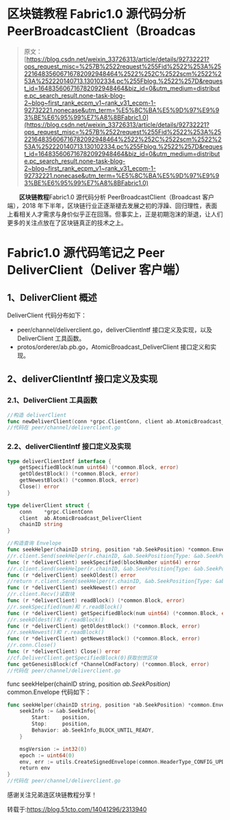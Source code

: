 # 区块链教程 Fabric1.0 源代码分析 PeerBroadcastClient（Broadcas

> 原文：[https://blog.csdn.net/weixin_33726313/article/details/92732221?ops_request_misc=%257B%2522request%255Fid%2522%253A%2522164835606716782092948464%2522%252C%2522scm%2522%253A%252220140713.130102334.pc%255Fblog.%2522%257D&request_id=164835606716782092948464&biz_id=0&utm_medium=distribute.pc_search_result.none-task-blog-2~blog~first_rank_ecpm_v1~rank_v31_ecpm-1-92732221.nonecase&utm_term=%E5%8C%BA%E5%9D%97%E9%93%BE%E6%95%99%E7%A8%8BFabric1.0](https://blog.csdn.net/weixin_33726313/article/details/92732221?ops_request_misc=%257B%2522request%255Fid%2522%253A%2522164835606716782092948464%2522%252C%2522scm%2522%253A%252220140713.130102334.pc%255Fblog.%2522%257D&request_id=164835606716782092948464&biz_id=0&utm_medium=distribute.pc_search_result.none-task-blog-2~blog~first_rank_ecpm_v1~rank_v31_ecpm-1-92732221.nonecase&utm_term=%E5%8C%BA%E5%9D%97%E9%93%BE%E6%95%99%E7%A8%8BFabric1.0)

　　**区块链教程**Fabric1.0 源代码分析 PeerBroadcastClient（Broadcast 客户端），2018 年下半年，区块链行业正逐渐褪去发展之初的浮躁、回归理性，表面上看相关人才需求与身价似乎正在回落。但事实上，正是初期泡沫的渐退，让人们更多的关注点放在了区块链真正的技术之上。

# Fabric1.0 源代码笔记之 Peer DeliverClient（Deliver 客户端）

## 1、DeliverClient 概述

DeliverClient 代码分布如下：

*   peer/channel/deliverclient.go，deliverClientIntf 接口定义及实现，以及 DeliverClient 工具函数。
*   protos/orderer/ab.pb.go，AtomicBroadcast_DeliverClient 接口定义和实现。

## 2、deliverClientIntf 接口定义及实现

### 2.1、DeliverClient 工具函数

```go
//构造 deliverClient
func newDeliverClient(conn *grpc.ClientConn, client ab.AtomicBroadcast_DeliverClient, chainID string) *deliverClient
//代码在 peer/channel/deliverclient.go
```

### 2.2、deliverClientIntf 接口定义及实现

```go
type deliverClientIntf interface {
    getSpecifiedBlock(num uint64) (*common.Block, error)
    getOldestBlock() (*common.Block, error)
    getNewestBlock() (*common.Block, error)
    Close() error
}

type deliverClient struct {
    conn    *grpc.ClientConn
    client  ab.AtomicBroadcast_DeliverClient
    chainID string
}

//构造查询 Envelope
func seekHelper(chainID string, position *ab.SeekPosition) *common.Envelope
//r.client.Send(seekHelper(r.chainID, &ab.SeekPosition{Type: &ab.SeekPosition_Specified{Specified: &ab.SeekSpecified{Number: blockNumber}}}))
func (r *deliverClient) seekSpecified(blockNumber uint64) error
//r.client.Send(seekHelper(r.chainID, &ab.SeekPosition{Type: &ab.SeekPosition_Oldest{Oldest: &ab.SeekOldest{}}}))
func (r *deliverClient) seekOldest() error
//return r.client.Send(seekHelper(r.chainID, &ab.SeekPosition{Type: &ab.SeekPosition_Newest{Newest: &ab.SeekNewest{}}}))
func (r *deliverClient) seekNewest() error
//r.client.Recv()读取块
func (r *deliverClient) readBlock() (*common.Block, error)
//r.seekSpecified(num)和 r.readBlock()
func (r *deliverClient) getSpecifiedBlock(num uint64) (*common.Block, error)
//r.seekOldest()和 r.readBlock()
func (r *deliverClient) getOldestBlock() (*common.Block, error)
//r.seekNewest()和 r.readBlock()
func (r *deliverClient) getNewestBlock() (*common.Block, error)
//r.conn.Close()
func (r *deliverClient) Close() error
//cf.DeliverClient.getSpecifiedBlock(0)获取创世区块
func getGenesisBlock(cf *ChannelCmdFactory) (*common.Block, error)
//代码在 peer/channel/deliverclient.go
```

func seekHelper(chainID string, position *ab.SeekPosition)* common.Envelope 代码如下：

```go
func seekHelper(chainID string, position *ab.SeekPosition) *common.Envelope {
    seekInfo := &ab.SeekInfo{
        Start:    position,
        Stop:     position,
        Behavior: ab.SeekInfo_BLOCK_UNTIL_READY,
    }

    msgVersion := int32(0)
    epoch := uint64(0)
    env, err := utils.CreateSignedEnvelope(common.HeaderType_CONFIG_UPDATE, chainID, localmsp.NewSigner(), seekInfo, msgVersion, epoch)
    return env
}
//代码在 peer/channel/deliverclient.go
```

感谢关注兄弟连区块链教程分享！

转载于:https://blog.51cto.com/14041296/2313940